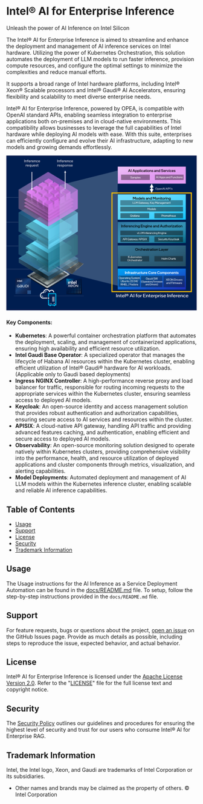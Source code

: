 # Intel® AI for Enterprise Inference

Unleash the power of AI Inference on Intel Silicon

The Intel® AI for Enterprise Inference is aimed to streamline and enhance the deployment and management of AI inference services on Intel hardware. Utilizing the power of Kubernetes Orchestration, this solution automates the deployment of LLM models to run faster inference, provision compute resources, and configure the optimal settings to minimize the complexities and reduce manual efforts.

It supports a broad range of Intel hardware platforms, including Intel® Xeon® Scalable processors and Intel® Gaudi® AI Accelerators, ensuring flexibility and scalability to meet diverse enterprise needs.

Intel® AI for Enterprise Inference, powered by OPEA, is compatible with OpenAI standard APIs, enabling seamless integration to enterprise applications both on-premises and in cloud-native environments. This compatibility allows businesses to leverage the full capabilities of Intel hardware while deploying AI models with ease. With this suite, enterprises can efficiently configure and evolve their AI infrastructure, adapting to new models and growing demands effortlessly. 

![Intel AI for Enterprise Inference](docs/pictures/Enterprise-Inference-Architecture.png)

#### Key Components:
   - **Kubernetes**: A powerful container orchestration platform that automates the deployment, scaling, and management of containerized applications, ensuring high availability and efficient resource utilization.
   - **Intel Gaudi Base Operator**: A specialized operator that manages the lifecycle of Habana AI resources within the Kubernetes cluster, enabling efficient utilization of Intel® Gaudi® hardware for AI workloads. (Applicable only to Gaudi based deployments)
   - **Ingress NGINX Controller**: A high-performance reverse proxy and load balancer for traffic, responsible for routing incoming requests to the appropriate services within the Kubernetes cluster, ensuring seamless access to deployed AI models.
   - **Keycloak**: An open-source identity and access management solution that provides robust authentication and authorization capabilities, ensuring secure access to AI services and resources within the cluster.
   - **APISIX**: A cloud-native API gateway, handling API traffic and providing advanced features caching, and authentication, enabling efficient and secure access to deployed AI models.
   - **Observability**: An open-source monitoring solution designed to operate natively within Kubernetes clusters, providing comprehensive visibility into the performance, health, and resource utilization of deployed applications and cluster components through metrics, visualization, and alerting capabilities.
   - **Model Deployments**: Automated deployment and management of AI LLM models within the Kubernetes inference cluster, enabling scalable and reliable AI inference capabilities.
   
## Table of Contents
-   [Usage](#usage)
-   [Support](#support)
-   [License](#license)
-   [Security](#security)
-   [Trademark Information](#trademark-information)


## Usage
The Usage instructions for the AI Inference as a Service Deployment Automation can be found in the [docs/README.md](docs/README.md) file.
To setup, follow the step-by-step instructions provided in the `docs/README.md` file.

## Support
For feature requests, bugs or questions about the project, [open an issue](https://github.com/opea-project/Enterprise-Inference/issues) on the GitHub Issues page. Provide as much details as possible, including steps to reproduce the issue, expected behavior, and actual behavior.

## License
Intel® AI for Enterprise Inference is licensed under the [Apache License Version 2.0](LICENSE). Refer to the "[LICENSE](LICENSE)" file for the full license text and copyright notice.

## Security
The [Security Policy](SECURITY.md) outlines our guidelines and procedures for ensuring the highest level of security and trust for our users who consume Intel® AI for Enterprise RAG.

## Trademark Information
Intel, the Intel logo, Xeon, and Gaudi are trademarks of Intel Corporation or its subsidiaries.

* Other names and brands may be claimed as the property of others.
&copy; Intel Corporation
